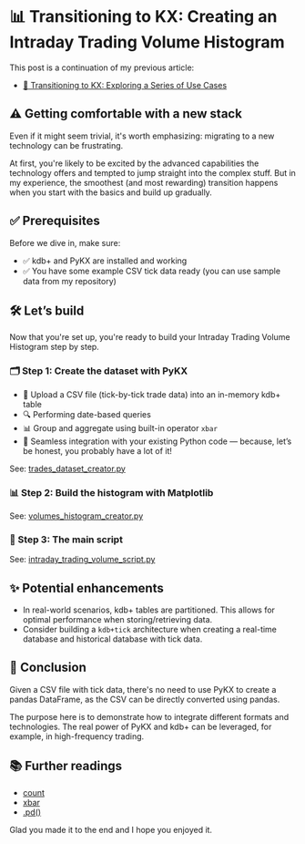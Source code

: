 # 📊 Transitioning to KX: Creating an Intraday Trading Volume Histogram

This post is a continuation of my previous article: 

- [🚀 Transitioning to KX: Exploring a Series of Use Cases](https://www.linkedin.com/pulse/transitioning-kx-products-exploring-series-use-cases-fabio-gaiera-rfi2f)

## ⚠️ Getting comfortable with a new stack

Even if it might seem trivial, it's worth emphasizing: migrating to a new technology can be frustrating.

At first, you're likely to be excited by the advanced capabilities the technology offers and tempted to jump straight
into the complex stuff. But in my experience, the smoothest (and most rewarding) transition happens when you start with
the basics and build up gradually.

## ✅ Prerequisites

Before we dive in, make sure:

- ✅ kdb+ and PyKX are installed and working
- ✅ You have some example CSV tick data ready (you can use sample data from my repository)


## 🛠️ Let’s build

Now that you're set up, you're ready to build your Intraday Trading Volume Histogram step by step.

### 🗂️ Step 1: Create the dataset with PyKX

- 📂 Upload a CSV file (tick-by-tick trade data) into an in-memory kdb+ table
- 🔍 Performing date-based queries
- 📊 Group and aggregate using built-in operator `xbar`
- 🐍 Seamless integration with your existing Python code — because, let’s be honest, you probably have a lot of it!

See: [trades_dataset_creator.py](https://github.com/fabiogaiera/transitioning-to-kx/blob/master/intraday_trading_volume/trades_dataset_creator.py)

### 📊 Step 2: Build the histogram with Matplotlib

See: [volumes_histogram_creator.py](https://github.com/fabiogaiera/transitioning-to-kx/blob/master/intraday_trading_volume/volumes_histogram_creator.py)

### 🐍 Step 3: The main script

See: [intraday_trading_volume_script.py](https://github.com/fabiogaiera/transitioning-to-kx/blob/master/intraday_trading_volume/intraday_trading_volume_script.py)

## ✨ Potential enhancements

- In real-world scenarios, kdb+ tables are partitioned. This allows for optimal performance when storing/retrieving
  data.
- Consider building a `kdb+tick` architecture when creating a real-time database and historical database with tick data.

## 🧾 Conclusion

Given a CSV file with tick data, there's no need to use PyKX to create a pandas DataFrame, 
as the CSV can be directly converted using pandas.

The purpose here is to demonstrate how to integrate different formats and technologies. 
The real power of PyKX and kdb+ can be leveraged, for example, in high-frequency trading.

## 📚 Further readings

- [count](https://code.kx.com/pykx/3.1/api/pykx-execution/q.html#count)
- [xbar](https://code.kx.com/pykx/3.1/api/pykx-q-data/wrappers.html#pykx.wrappers.Table.xbar)
- [.pd()](https://code.kx.com/pykx/3.1/api/pykx-q-data/wrappers.html)

Glad you made it to the end and I hope you enjoyed it.
